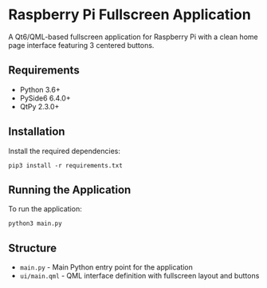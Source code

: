 # Raspberry Pi Fullscreen Application

A Qt6/QML-based fullscreen application for Raspberry Pi with a clean home page interface featuring 3 centered buttons.

## Requirements

- Python 3.6+
- PySide6 6.4.0+
- QtPy 2.3.0+

## Installation

Install the required dependencies:

```
pip3 install -r requirements.txt
```

## Running the Application

To run the application:

```
python3 main.py
```

## Structure

- `main.py` - Main Python entry point for the application
- `ui/main.qml` - QML interface definition with fullscreen layout and buttons
